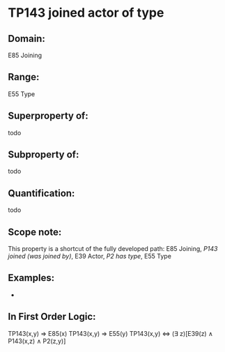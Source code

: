 # TP143 joined actor of type

## Domain: 

E85 Joining

## Range: 

E55 Type

## Superproperty of: 

todo

## Subproperty of: 

todo

## Quantification: 

todo

## Scope note: 

This property is a shortcut of the fully developed path: E85 Joining, _P143 joined (was joined by)_, E39 Actor, _P2 has type_, E55 Type

## Examples: 

* 

## In First Order Logic: 

TP143(x,y) ⇒ E85(x)
TP143(x,y) ⇒ E55(y)
TP143(x,y) ⇔ (∃ z)[E39(z) ∧ P143(x,z) ∧ P2(z,y)]

